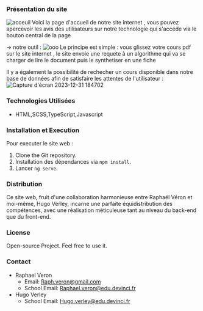 ### Présentation du site 

![acceuil](https://github.com/Zeitrom/learning-application-like-Anki/assets/133644357/15cb7d3b-94b3-47aa-8618-f37c2e44cd09)
Voici la page d'accueil de notre site internet , vous pouvez apercevoir les avis des utilisateurs sur notre technologie qui s'accéde via le bouton central de la page




-> notre outil :
![ooo](https://github.com/Zeitrom/learning-application-like-Anki/assets/133644357/4feb787c-ceec-4cfa-bd85-8cf49ae1b118)
Le principe est simple : vous glissez votre cours pdf sur le site internet , le site envoie une requete à un algorithme qui va se charger de lire le document puis le synthetiser en une fiche


Il y a également la possibilité de rechecher un cours disponible dans notre base de données afin de satisfaire les attentes de l'utilisateur : 
![Capture d'écran 2023-12-31 184702](https://github.com/Zeitrom/learning-application-like-Anki/assets/133644357/e4d1edc2-d95f-4bb4-b56f-9767133e96d4)

### Technologies Utilisées

- HTML,SCSS,TypeScript,Javascript 

### Installation et Execution

Pour executer le site web :

1. Clone the Git repository.
2. Installation des dépendances via `npm install`.
3. Lancer `ng serve`.

### Distribution

Ce site web, fruit d'une collaboration harmonieuse entre Raphaël Véron et moi-même, Hugo Verley, incarne une parfaite équidistribution des compétences, avec une réalisation méticuleuse tant au niveau du back-end que du front-end. 

### License

Open-source Project. 
Feel free to use it.

### Contact

- Raphael Veron
  - Email: [Raph.veron@gmail.com](mailto:Raph.veron@gmail.com)
  - School Email: [Raphael.veron@edu.devinci.fr](mailto:Raphael.veron@edu.devinci.fr)
- Hugo Verley
  - School Email: [Hugo.verley@edu.devinci.fr](mailto:Hugo.verley@edu.devinci.fr)
